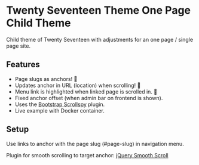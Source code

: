 
# Twenty Seventeen Theme One Page Child Theme

Child theme of Twenty Seventeen with adjustments for an one page / single page site.


## Features

- Page slugs as anchors! 🦄
- Updates anchor in URL (location) when scrolling! 🦄
- Menu link is highlighted when linked page is scrolled in. 🦄
- Fixed anchor offset (when admin bar on frontend is shown).
- Uses the [Bootstrap Scrollspy](https://github.com/twbs/bootstrap/blob/v3-dev/js/scrollspy.js) plugin.
- Live example with Docker container.

## Setup

Use links to anchor with the page slug (#page-slug) in navigation menu.

Plugin for smooth scrolling to target anchor:
[jQuery Smooth Scroll](https://wordpress.org/plugins/jquery-smooth-scroll/)
